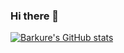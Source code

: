 ### Hi there 👋

<!--
**barkure/barkure** is a ✨ _special_ ✨ repository because its `README.md` (this file) appears on your GitHub profile.

Here are some ideas to get you started:

- 🔭 I’m currently working on ...
- 🌱 I’m currently learning ...
- 👯 I’m looking to collaborate on ...
- 🤔 I’m looking for help with ...
- 💬 Ask me about ...
- 📫 How to reach me: ...
- 😄 Pronouns: ...
- ⚡ Fun fact: ...
-->

[![Barkure's GitHub stats](https://github-readme-stats.vercel.app/api?username=barkure&theme=github_dark_dimmed&show_icons=true)](https://github.com/barkure?tab=repositories)

